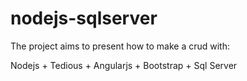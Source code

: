 nodejs-sqlserver
================

The project aims to present how to make a crud with: 

Nodejs + Tedious + Angularjs + Bootstrap + Sql Server
